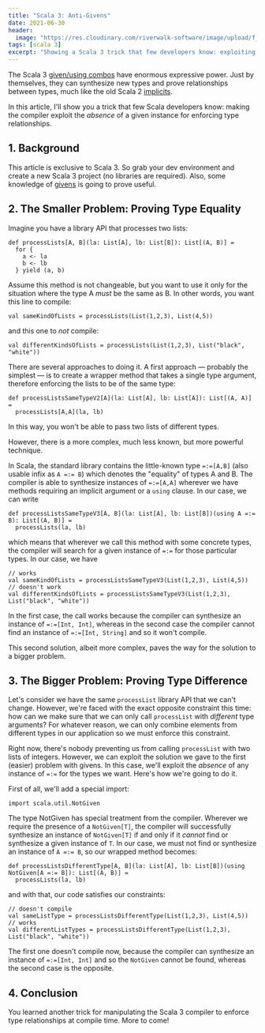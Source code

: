 ```yaml
---
title: "Scala 3: Anti-Givens"
date: 2021-06-30
header:
  image: "https://res.cloudinary.com/riverwalk-software/image/upload/f_auto,q_auto,c_auto,g_auto,ar_4.0/vlfjqjardopi8yq2hjtd"
tags: [scala 3]
excerpt: "Showing a Scala 3 trick that few developers know: exploiting the _absence_ of a given instance to enforce type relationships."
---
```


The Scala 3 [given/using combos](/scala-3-given-using/) have enormous expressive power. Just by themselves, they can synthesize new types and prove relationships between types, much like the old Scala 2 [implicits](/givens-vs-implicits).

In this article, I'll show you a trick that few Scala developers know: making the compiler exploit the _absence_ of a given instance for enforcing type relationships.

## 1. Background

This article is exclusive to Scala 3. So grab your dev environment and create a new Scala 3 project (no libraries are required). Also, some knowledge of [givens](/scala-3-given-using/) is going to prove useful.

## 2. The Smaller Problem: Proving Type Equality

Imagine you have a library API that processes two lists:

```scala3
def processLists[A, B](la: List[A], lb: List[B]): List[(A, B)] =
  for {
    a <- la
    b <- lb
  } yield (a, b)
```

Assume this method is not changeable, but you want to use it only for the situation where the type A _must_ be the same as B. In other words, you want this line to compile:

```scala3
val sameKindOfLists = processLists(List(1,2,3), List(4,5))
```

and this one to _not_ compile:

```scala3
val differentKindsOfLists = processLists(List(1,2,3), List("black", "white"))
```

There are several approaches to doing it. A first approach &mdash; probably the simplest &mdash; is to create a wrapper method that takes a single type argument, therefore enforcing the lists to be of the same type:

```scala3
def processListsSameTypeV2[A](la: List[A], lb: List[A]): List[(A, A)] =
  processLists[A,A](la, lb)
```

In this way, you won't be able to pass two lists of different types.

However, there is a more complex, much less known, but more powerful technique.

In Scala, the standard library contains the little-known type `=:=[A,B]` (also usable infix as `A =:= B`) which denotes the "equality" of types A and B. The compiler is able to synthesize instances of `=:=[A,A]` wherever we have methods requiring an implicit argument or a `using` clause. In our case, we can write

```scala3
def processListsSameTypeV3[A, B](la: List[A], lb: List[B])(using A =:= B): List[(A, B)] =
  processLists(la, lb)
```

which means that wherever we call this method with some concrete types, the compiler will search for a given instance of `=:=` for those particular types. In our case, we have

```scala3
// works
val sameKindOfLists = processListsSameTypeV3(List(1,2,3), List(4,5))
// doesn't work
val differentKindsOfLists = processListsSameTypeV3(List(1,2,3), List("black", "white"))
```

In the first case, the call works because the compiler can synthesize an instance of `=:=[Int, Int]`, whereas in the second case the compiler cannot find an instance of `=:=[Int, String]` and so it won't compile.

This second solution, albeit more complex, paves the way for the solution to a bigger problem.

## 3. The Bigger Problem: Proving Type Difference

Let's consider we have the same `processList` library API that we can't change. However, we're faced with the exact opposite constraint this time: how can we make sure that we can only call `processList` with _different_ type arguments? For whatever reason, we can only combine elements from different types in our application so we must enforce this constraint.

Right now, there's nobody preventing us from calling `processList` with two lists of integers. However, we can exploit the solution we gave to the first (easier) problem with givens. In this case, we'll exploit the _absence_ of any instance of `=:=` for the types we want. Here's how we're going to do it.

First of all, we'll add a special import:

```scala3
import scala.util.NotGiven
```

The type NotGiven has special treatment from the compiler. Wherever we require the presence of a `NotGiven[T]`, the compiler will successfully synthesize an instance of `NotGiven[T]` if and only if it _cannot_ find or synthesize a given instance of `T`. In our case, we must not find or synthesize an instance of `A =:= B`, so our wrapped method becomes:

```scala3
def processListsDifferentType[A, B](la: List[A], lb: List[B])(using NotGiven[A =:= B]): List[(A, B)] =
  processLists(la, lb)
```

and with that, our code satisfies our constraints:

```scala3
// doesn't compile
val sameListType = processListsDifferentType(List(1,2,3), List(4,5))
// works
val differentListTypes = processListsDifferentType(List(1,2,3), List("black", "white"))
```

The first one doesn't compile now, because the compiler can synthesize an instance of `=:=[Int, Int]` and so the `NotGiven` cannot be found, whereas the second case is the opposite.

## 4. Conclusion

You learned another trick for manipulating the Scala 3 compiler to enforce type relationships at compile time. More to come!
